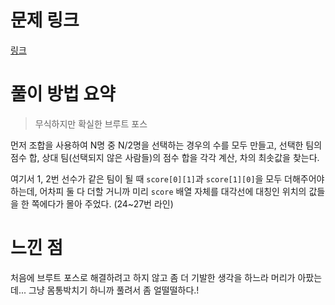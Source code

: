 # 문제 링크
[링크](https://www.acmicpc.net/problem/14889)

# 풀이 방법 요약
> 무식하지만 확실한 브루트 포스

먼저 조합을 사용하여 N명 중 N/2명을 선택하는 경우의 수를 모두 만들고, 선택한 팀의 점수 합, 상대 팀(선택되지 않은 사람들)의 점수 합을 각각 계산, 차의 최솟값을 찾는다.

여기서 1, 2번 선수가 같은 팀이 될 때 `score[0][1]`과 `score[1][0]`을 모두 더해주어야 하는데, 
어차피 둘 다 더할 거니까 미리 `score` 배열 자체를 대각선에 대칭인 위치의 값들을 한 쪽에다가 몰아 주었다. (24~27번 라인)

# 느낀 점
처음에 브루트 포스로 해결하려고 하지 않고 좀 더 기발한 생각을 하느라 머리가 아팠는데... 그냥 몸통박치기 하니까 풀려서 좀 얼떨떨하다.!